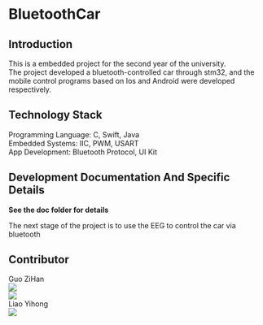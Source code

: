 # BluetoothCar  

## Introduction

This is a embedded project for the second year of the university.  
The project developed a bluetooth-controlled car through stm32, and the mobile control programs based on Ios and Android were developed respectively.  

## Technology Stack

Programming Language: C, Swift, Java  
Embedded Systems: IIC, PWM, USART  
App Development: Bluetooth Protocol, UI Kit

## Development Documentation And Specific Details

**See the doc folder for details**

The next stage of the project is to use the EEG to control the car via bluetooth  

## Contributor

Guo ZiHan  
![](https://img.shields.io/badge/VK-zjjhgzh-green)  
![](https://img.shields.io/badge/mail-zjjhgzh%40gmail.com-blue)  
Liao Yihong  
![](https://img.shields.io/badge/VK-id564725057-green)  
